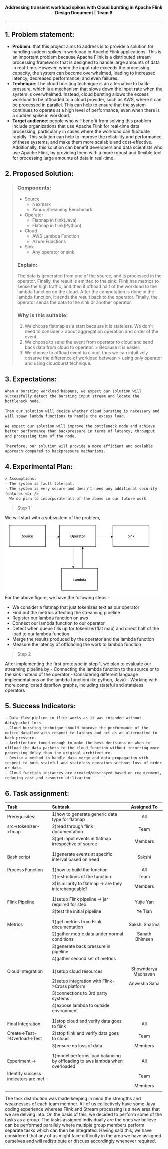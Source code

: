 <h4 style="text-align: center;"> Addressing transient workload spikes with Cloud bursting in Apache Flink <br/>
Design Document | Team 6 </h4>
<hr />

## 1. **Problem statement:** 
  - **Problem**:  that this project aims to address is to provide a solution for handling sudden spikes in workload in Apache Flink applications. This is an important problem because Apache Flink is a distributed stream processing framework that is designed to handle large amounts of data in real-time. However, when the input rate exceeds the processing capacity, the system can become overwhelmed, leading to increased latency, decreased performance, and even failures.
  - **Technique**:  The cloud bursting technique is an alternative to back-pressure, which is a mechanism that slows down the input rate when the system is overwhelmed. Instead, cloud bursting allows the excess workload to be offloaded to a cloud provider, such as AWS, where it can be processed in parallel. This can help to ensure that the system continues to operate at a high level of performance, even when there is a sudden spike in workload. 
  - **Target audience**:  people who will benefit from solving this problem include organizations that use Apache Flink for real-time data processing, particularly in cases where the workload can fluctuate rapidly. This solution can help to improve the reliability and performance of these systems, and make them more scalable and cost-effective. Additionally, this solution can benefit developers and data scientists who use Apache Flink, by providing them with a more robust and flexible tool for processing large amounts of data in real-time.
## 2. **Proposed Solution:**
> ### Components:
> + Source
  >   + Nexmark
  >   + Yahoo Streaming Benchmark
> + Operator
  >   + Flatmap in flink(Java)
  >   + Flatmap in flink(Python)
> + Cloud
  >   + AWS Lambda Function
  >   + Azure Functions
> + Sink
  >   + Any operator or sink
>
> ### Explain:
> The data is generated from one of the source, and is processed in the operator. Finally,
> the result is emitted to the sink. Flink has metrics to sense the high traffic, and then it offload half
> of the workload to the lambda function on the cloud. After the computation is done in the lambda function,
> it sends the result back to the operator. Finally, the operator sends the data to the sink or another operator.
>
> ### Why is this suitable:
> 1. We choose flatmap as a start because it is stateless. We don't need to consider
     > about aggregation operation and order of the event.
> 2. We choose to send the event from operator to cloud and send back data from cloud to operator.
     > Because it is easier.
> 3. We choose to offload event to cloud, thus we can intuitively observe the difference of workload between
     > using only operator and using cloudburst technique.

## 3. **Expectations:**

    When a bursting workload happens, we expect our solution will successfully detect the bursting input stream and locate the bottleneck node.
    
    Then our solution will decide whether cloud bursting is necessary and will spawn lambda functions to handle the excess load.
    
    We expect our solution will improve the bottleneck node and achieve better performance than backpressure in terms of latency, througput and processing time of the node.
    
    Therefore, our solution will provide a more efficient and scalable approach compared to backpressure mechanisms.

## 4. **Experimental Plan:** <br />
    > Assumptions: 
    - The system is fault tolerant. 
    - The system is very secure and doesn't need any additional security features <br />
      We do plan to incorporate all of the above in our future work
   
   > Step 1
   
   We will start with a subsystem of the problem,
   ![basic design](basic%20design.png)
   For the above figure, we have the following steps - 
   - We consider a flatmap that just tokenizes text as our operator
   - Find out the metrics affecting the streaming pipeline
   - Register our lambda function on aws
   - Connect our lambda function to our operator
   - Detect when queue fills up for tokenizer(flat map) and direct half of the load to our lambda function
   - Merge the results produced by the operator and the lambda function
   - Measure the latency of offloading the work to lambda function
   > Step 2 
   
   After implementing the first prototype in step 1, we plan to evaluate our streaming pipeline by
      - Connecting the lambda function to the source or to the sink instead of the operator
      - Considering different language implementations on the lambda function(like python, Java)
      - Working with more complicated dataflow graphs, including stateful and stateless operators


## 5. **Success Indicators:**
    - Data flow pipline in flink works as it was intended without data/packet loss.
    - Cloud bursting technique should improve the performance of the entire dataflow with respect to latency and act as an alternative to back pressure.
    - Architecture tuned enough to make the best decisions on when to offload the data packets to the cloud function without incurring more processing delay than the original architecture.
    - Devise a method to handle data merge and data propagation with respect to both stateful and stateless operators without loss of order or data.
    - Cloud function instances are created/destroyed based on requirement, reducing cost and resource utilization


## 6. **Task assignment:**

| **Task**            | **Subtask**                                               |  **Assigned To**  |
| :--------------- |:----------------------------------------------------- |:-------------:|
| Prerequisites:  | 1)how to generate generic data type for flatmap       |  All          |
| src->tokenizer->fmap          | 2)read through flink documentation      |  Team         |
|  | 3)get input events in flatmap irrespective of source                 |  Members      | 
|                 |                                                       |               |
|                 |                                                       |               |
| Bash script     | 1)generate events at specific interval based on need  |  Sakshi       |
|                 |                                                       |               |
|                 |                                                       |               |
| Process Function| 1)how to build the function                           |  All          |
|                 | 2)restrictions of the function                        |  Team         |
|                 | 3))similarity to flatmap -> are they interchangeable? |  Members      |
|                 |                                                       |               |
|                 |                                                       |               |
| Flink Pipeline  | 1)setup Flink pipeline -> jar required for step       |  Yujie Yan    |
|                 | 2)test the initial pipeline                           |  Ye Tian      |
|                 |                                                       |               |
|                 |                                                       |               |
| Metrics         | 1)get metrics from Flink documentation                |  Sakshi Sharma|
|                 | 2)gather metric data under normal conditions          |  Sanath Bhimsen|
|                 | 3)generate back pressure in pipeline                  |               |
|                 | 4)gather second set of metrics                        |               |
|                 |                                                       |               |
|                 |                                                       |               |
| Cloud Integration| 1)setup cloud resources                               |Showndarya Madhavan|
|                 | 2)setup integration with Flink->Cross platform        |Anwesha Saha   |
|                 | 3)connections to 3rd party systems                    |               |
|                 | 4)expose lambda to outside environment                |               |
|                 |                                                       |               |
|                 |                                                       |               |
| Final Integration| 1)stop cloud and verify data goes to flink           |  All          |
| Create->Test->Overload->Test| 2)stop flink and verify data goes to cloud|  Team         |
|                 | 3)ensure no loss of data                              |  Members      |
|                 |                                                       |               |
|                 |                                                       |               |
| Experiment ->   | 1)model performs load balancing by offloading to aws lambda when overloaded|  All          |
| Identify success indicators are met|                                    |  Team         |
|                 |                                                       |  Members      |
|                 |                                                       |               |

The task distribution was made keeping in mind the strengths and weaknesses of each team member. All of us collectively have some Java coding experience whereas Flink and Stream processing is a new area that we are delving into. On the basis of this, we decided to perform some of the tasks as a group. The tasks assigned individually are the ones we believe can be performed parallely where multiple group members perform separate tasks which can then be integrated. Having said this, we have considered that any of us might face difficulty in the area we have assigned ourselves and will redistribute or discuss accordingly whenever required. 